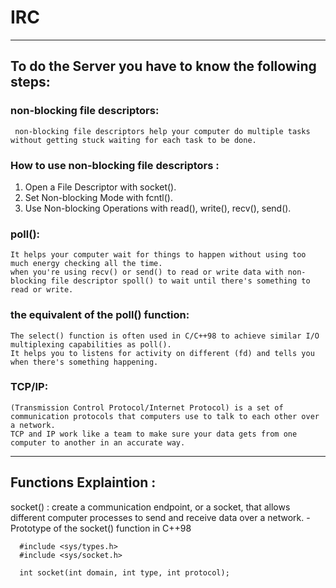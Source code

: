 # IRC
_____________________________________________________________________________________________

## To do the Server you have to know the following steps:

 ### non-blocking file descriptors:
     non-blocking file descriptors help your computer do multiple tasks without getting stuck waiting for each task to be done.

### How to use non-blocking file descriptors :
1) Open a File Descriptor with socket().
2) Set Non-blocking Mode with fcntl().
3) Use Non-blocking Operations with read(), write(), recv(), send().

### poll():
    It helps your computer wait for things to happen without using too much energy checking all the time.
    when you're using recv() or send() to read or write data with non-blocking file descriptor spoll() to wait until there's something to read or write.

### the equivalent of the poll() function:
    The select() function is often used in C/C++98 to achieve similar I/O multiplexing capabilities as poll().
    It helps you to listens for activity on different (fd) and tells you when there's something happening.

### TCP/IP:
    (Transmission Control Protocol/Internet Protocol) is a set of communication protocols that computers use to talk to each other over a network.
    TCP and IP work like a team to make sure your data gets from one computer to another in an accurate way.

_____________________________________________________________________________________________
 ## Functions Explaintion :
 socket() : create a communication endpoint, or a socket, that allows different computer processes to send and receive data over a network.
   -Prototype of the socket() function in C++98
   
      #include <sys/types.h>
      #include <sys/socket.h>
      
      int socket(int domain, int type, int protocol);
  
